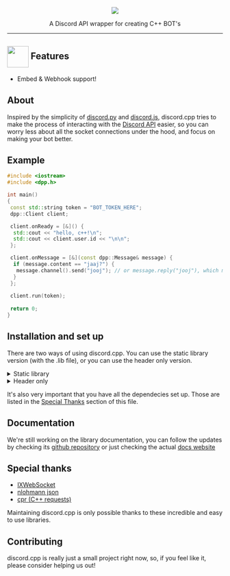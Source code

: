 <div align="center">
  <img src="https://i.imgur.com/FvKs4Hr.png">
  <p>A Discord API wrapper for creating C++ BOT's</p>
</div>

---
 
## <img align="center" src="https://img.icons8.com/plasticine/2x/new.png" width="50" /> Features

- Embed & Webhook support!

 
## About
Inspired by the simplicity of [discord.py](https://github.com/Rapptz/discord.py) and [discord.js](https://github.com/discordjs/discord.js), discord.cpp tries to make the process of interacting with the [Discord API](https://discord.com/developers/docs/intro) easier, so you can worry less about all the socket connections under the hood, and focus on making your bot better.

## Example

```cpp
#include <iostream>
#include <dpp.h>

int main()
{
 const std::string token = "BOT_TOKEN_HERE";
 dpp::Client client;

 client.onReady = [&]() {
  std::cout << "hello, c++!\n";
  std::cout << client.user.id << "\n\n";
 };

 client.onMessage = [&](const dpp::Message& message) {
  if (message.content == "jaaj?") {
   message.channel().send("jooj"); // or message.reply("jooj"), which mentions the message author
  }
 };
 
 client.run(token);
 
 return 0;
}
```

## Installation and set up

There are two ways of using discord.cpp. You can use the static library version (with the .lib file), or you can use the header only version.

<details>
  <summary>Static library</summary>
  
  First of all, clone the repository to your machine in a directory of your choice (make sure you're cloning the `main` branch).

  To create your own project using discord.cpp you have to follow these steps, for this example I'll use Visual Studio, but the steps should be the same. Just google the specifics for your IDE of choice.

  #### Create your solution
  #### Add a source file and paste the example code
  #### Add the compiler include path:
  To starting using discord.cpp and all its features, you first have to tell your IDE/compiler where you're importing it from.
  Here's how to do it in Visual Studio:
  1. Right click your *project* name and select properties <br/> <img width='350' src="https://user-images.githubusercontent.com/68504851/97646641-f66ba680-1a2e-11eb-809b-b263b8428130.png">
  2. Select "C/C++" 
  3. Click "Additional Include Directories", selected the small arrow on the right and click "Edit" <br/> <img width='550' src="https://user-images.githubusercontent.com/68504851/97646811-67ab5980-1a2f-11eb-8667-ec9e1b6b135e.png">
  4. Click the new folder icon and then the three dots to starting browsing your file explorer. <br/> <img width='450' src="https://user-images.githubusercontent.com/68504851/97646868-9cb7ac00-1a2f-11eb-9527-26ea2df19536.png">
  5. Select the "/src" folder in the directory that you installed discord.cpp
  6. Click "Ok" and "Apply".
  #### Add the linker path:
  Now that you've added the include path, the compiler is able to find all the classes and functions declarations, but not really their definitions. For that, we need to include an additional depencie to the linker.
  Here's how to do it in Visual Studio:
  1. Follow step 1 of "Add the compiler include path"
  2. Select "Linker"
  3. Click "Additional Library Directories", selected the small arrow on the right and click "Edit" <br/> <img width='450' src="https://user-images.githubusercontent.com/68504851/97648131-c32b1680-1a32-11eb-9dfb-ff97f34e4ff4.png">
  4. Click the new folder icon and then the three dots to starting browsing your file explorer. <br/> <img width='450' src="https://user-images.githubusercontent.com/68504851/97648199-ebb31080-1a32-11eb-9218-9ed4a5e83a98.png">
  5. Select the "/src/Release" folder in the directory that you installed discord.cpp
  6. Click "Ok" and "Apply".
  7. Now, go to the "Input" tab, still in the linker properties
  8. Select "Additional Dependencies", and edit the text string by adding "discord-cpp.lib;" to its beginning <br/> <img width='450' src="https://user-images.githubusercontent.com/68504851/97648393-62500e00-1a33-11eb-8eba-45eed1fcd837.png">
  9. Hit "Apply" and "Ok" and you should be good to go.
  
  #### Having trouble?
  Please report any bugs or issues you might have! You can do so by creating a [issue](https://guides.github.com/features/issues/)
</details>

<details>
  <summary>Header only</summary>
  
  First of all, clone the repository to your machine in a directory of your choice (make sure you're cloning the `header-only` branch).

  To create your own project using discord.cpp you have to follow these steps. For this example I'll use Visual Studio, but the steps should be the same. Just google the specifics for your IDE of choice.

  #### Create your solution
  #### Add a source file and paste the example code
  #### Add the compiler include path:
  To starting using discord.cpp and all its features, you first have to tell your IDE/compiler where you're importing it from.
  Here's how to do it in Visual Studio:
  1. Right click your *project* name and select properties <br/> <img width='350' src="https://user-images.githubusercontent.com/68504851/97646641-f66ba680-1a2e-11eb-809b-b263b8428130.png">
  2. Select "C/C++" 
  3. Click "Additional Include Directories", selected the small arrow on the right and click "Edit" <br/> <img width='550' src="https://user-images.githubusercontent.com/68504851/97646811-67ab5980-1a2f-11eb-8667-ec9e1b6b135e.png">
  4. Click the new folder icon and then the three dots to starting browsing your file explorer. <br/> <img width='450' src="https://user-images.githubusercontent.com/68504851/97646868-9cb7ac00-1a2f-11eb-9527-26ea2df19536.png">
  5. Select the "/src" folder in the directory that you installed discord.cpp
  6. Click "Ok" and "Apply", you should be good to go!
  
  #### Having trouble?
  Please report any bugs or issues you might have! You can do so by creating a [issue](https://guides.github.com/features/issues/)
</details>

It's also very important that you have all the dependecies set up. Those are listed in the [Special Thanks](#special-thanks) section of this file.

## Documentation
We're still working on the library documentation, you can follow the updates by checking its [github repository](https://github.com/luccanunes/discord.cpp-docs/blob/master/README.md) or just checking the actual [docs website](https://discord-cpp-lib.github.io/documentation/)

<div id="special-thanks">
  
## Special thanks
- [IXWebSocket](https://github.com/machinezone/IXWebSocket)
- [nlohmann json](https://github.com/nlohmann/json)
- [cpr (C++ requests)](https://github.com/whoshuu/cpr)

</div>
Maintaining discord.cpp is only possible thanks to these incredible and easy to use libraries.

## Contributing
discord.cpp is really just a small project right now, so, if you feel like it, please consider helping us out!
